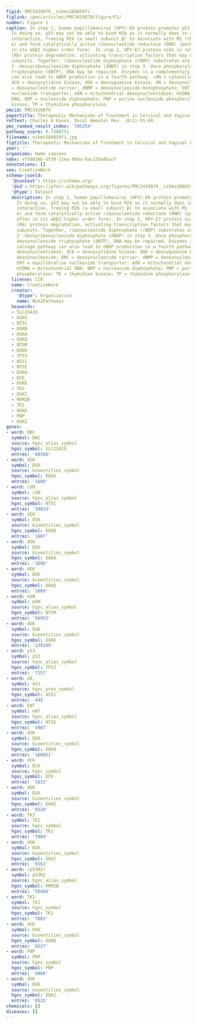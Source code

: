 ```yaml
---
figid: PMC3429879__nihms386659f1
figlink: /pmc/articles/PMC3429879/figure/F1/
number: Figure 1
caption: In step 1, human papillomavirus (HPV)-E6 protein promotes p53 degradation.
  In doing so, p53 may not be able to bind M2b as it normally does in a protein–protein
  interaction, freeing M2b (a small subunit β) to associate with M1 (the large subunit
  α) and form catalytically active ribonucleotide reductase (RNR) (perhaps most often
  in its α6β2 higher order form). In step 2, HPV-E7 protein aids in retinoblastoma
  (Rb) protein degradation, activating transcription factors that may elevate RNR
  subunits. Together, ribonucleotide diphosphate (rNDP) substrates are reduced to
  2′-deoxyribonucleoside diphosphate (dNDP) in step 3. Once phosphorylated to a deoxynucleoside
  triphosphate (dNTP), DNA may be repaired. Enzymes in a complementary salvage pathway
  can also lead to dNDP production in a fourth pathway. cdN = cytosolic deoxynucleotidase;
  dCK = deoxycytidine kinase; dGK = deoxyguanine kinase; dN = deoxynucleoside; DNC
  = deoxynucleotide carrier; dNMP = deoxynucleoside monophosphate; ENT = equilibrative
  nucleoside transporter; mdN = mitochondrial deoxynucleotidase; mtDNA = mitochondrial
  DNA; NDP = nucleoside diphosphate; PNP = purine nucleoside phosphorylase; TK = thymidine
  kinase; TP = thymidine phosphorylase.
pmcid: PMC3429879
papertitle: Therapeutic Mechanisms of Treatment in Cervical and Vaginal Cancer.
reftext: Charles A Kunos. Oncol Hematol Rev. ;8(1):55-60.
pmc_ranked_result_index: '195254'
pathway_score: 0.7388751
filename: nihms386659f1.jpg
figtitle: Therapeutic Mechanisms of Treatment in Cervical and Vaginal Cancer
year: ''
organisms: Homo sapiens
ndex: ef568366-df30-11ea-99da-0ac135e8bacf
annotations: []
seo: CreativeWork
schema-jsonld:
  '@context': https://schema.org/
  '@id': https://pfocr.wikipathways.org/figures/PMC3429879__nihms386659f1.html
  '@type': Dataset
  description: In step 1, human papillomavirus (HPV)-E6 protein promotes p53 degradation.
    In doing so, p53 may not be able to bind M2b as it normally does in a protein–protein
    interaction, freeing M2b (a small subunit β) to associate with M1 (the large subunit
    α) and form catalytically active ribonucleotide reductase (RNR) (perhaps most
    often in its α6β2 higher order form). In step 2, HPV-E7 protein aids in retinoblastoma
    (Rb) protein degradation, activating transcription factors that may elevate RNR
    subunits. Together, ribonucleotide diphosphate (rNDP) substrates are reduced to
    2′-deoxyribonucleoside diphosphate (dNDP) in step 3. Once phosphorylated to a
    deoxynucleoside triphosphate (dNTP), DNA may be repaired. Enzymes in a complementary
    salvage pathway can also lead to dNDP production in a fourth pathway. cdN = cytosolic
    deoxynucleotidase; dCK = deoxycytidine kinase; dGK = deoxyguanine kinase; dN =
    deoxynucleoside; DNC = deoxynucleotide carrier; dNMP = deoxynucleoside monophosphate;
    ENT = equilibrative nucleoside transporter; mdN = mitochondrial deoxynucleotidase;
    mtDNA = mitochondrial DNA; NDP = nucleoside diphosphate; PNP = purine nucleoside
    phosphorylase; TK = thymidine kinase; TP = thymidine phosphorylase.
  license: CC0
  name: CreativeWork
  creator:
    '@type': Organization
    name: WikiPathways
  keywords:
  - SLC25A19
  - DGKG
  - NT5C
  - DGKB
  - DGKA
  - DGKQ
  - NT5M
  - DGKK
  - TP53
  - ASS1
  - NT5E
  - DGKH
  - DCK
  - DGKE
  - TK2
  - DGKI
  - RRM2B
  - TK1
  - DGKD
  - PNP
  - DGKZ
genes:
- word: DNC
  symbol: DNC
  source: hgnc_alias_symbol
  hgnc_symbol: SLC25A19
  entrez: '60386'
- word: dGK
  symbol: DGK
  source: bioentities_symbol
  hgnc_symbol: DGKG
  entrez: '1608'
- word: cdN
  symbol: cdN
  source: hgnc_alias_symbol
  hgnc_symbol: NT5C
  entrez: '30833'
- word: dGK
  symbol: DGK
  source: bioentities_symbol
  hgnc_symbol: DGKB
  entrez: '1607'
- word: dGK
  symbol: DGK
  source: bioentities_symbol
  hgnc_symbol: DGKA
  entrez: '1606'
- word: dGK
  symbol: DGK
  source: bioentities_symbol
  hgnc_symbol: DGKQ
  entrez: '1609'
- word: mdN
  symbol: mdN
  source: hgnc_alias_symbol
  hgnc_symbol: NT5M
  entrez: '56953'
- word: dGK
  symbol: DGK
  source: bioentities_symbol
  hgnc_symbol: DGKK
  entrez: '139189'
- word: p53
  symbol: p53
  source: hgnc_alias_symbol
  hgnc_symbol: TP53
  entrez: '7157'
- word: aß,
  symbol: ASS
  source: hgnc_prev_symbol
  hgnc_symbol: ASS1
  entrez: '445'
- word: ENT
  symbol: eNT
  source: hgnc_alias_symbol
  hgnc_symbol: NT5E
  entrez: '4907'
- word: dGK
  symbol: DGK
  source: bioentities_symbol
  hgnc_symbol: DGKH
  entrez: '160851'
- word: dCK
  symbol: DCK
  source: hgnc_symbol
  hgnc_symbol: DCK
  entrez: '1633'
- word: dGK
  symbol: DGK
  source: bioentities_symbol
  hgnc_symbol: DGKE
  entrez: '8526'
- word: TK2
  symbol: TK2
  source: hgnc_symbol
  hgnc_symbol: TK2
  entrez: '7084'
- word: dGK
  symbol: DGK
  source: bioentities_symbol
  hgnc_symbol: DGKI
  entrez: '9162'
- word: (p53R2)
  symbol: p53R2
  source: hgnc_alias_symbol
  hgnc_symbol: RRM2B
  entrez: '50484'
- word: TK1
  symbol: TK1
  source: hgnc_symbol
  hgnc_symbol: TK1
  entrez: '7083'
- word: dGK
  symbol: DGK
  source: bioentities_symbol
  hgnc_symbol: DGKD
  entrez: '8527'
- word: PNP
  symbol: PNP
  source: hgnc_symbol
  hgnc_symbol: PNP
  entrez: '4860'
- word: dGK
  symbol: DGK
  source: bioentities_symbol
  hgnc_symbol: DGKZ
  entrez: '8525'
chemicals: []
diseases: []
---
```

